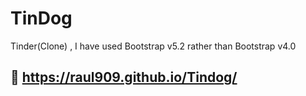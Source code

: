 
# TinDog

Tinder(Clone) , I have used Bootstrap v5.2 rather than Bootstrap v4.0





## 🔗 https://raul909.github.io/Tindog/
 

